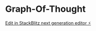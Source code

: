 # Graph-Of-Thought

[Edit in StackBlitz next generation editor ⚡️](https://stackblitz.com/~/github.com/iceonme/Graph-Of-Thought)